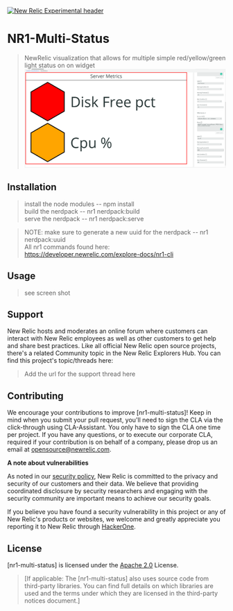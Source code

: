 [![New Relic Experimental header](https://github.com/newrelic/opensource-website/raw/master/src/images/categories/Experimental.png)](https://opensource.newrelic.com/oss-category/#new-relic-experimental)

# NR1-Multi-Status

>NewRelic visualization that allows for multiple simple red/yellow/green light status on on widget
![example basic](https://github.com/newrelic-experimental/nr1-multi-status/blob/main/screenshots/example1.PNG)
## Installation
> install the node modules  --  npm install <br />
  build the nerdpack   --  nr1 nerdpack:build <br />
  serve the nerdpack   --  nr1 nerdpack:serve <br />


> NOTE:  make sure to generate a new uuid for the nerdpack  --  nr1 nerdpack:uuid <br />
> All nr1 commands found here: https://developer.newrelic.com/explore-docs/nr1-cli 
## Usage

> see screen shot

## Support

New Relic hosts and moderates an online forum where customers can interact with New Relic employees as well as other customers to get help and share best practices. Like all official New Relic open source projects, there's a related Community topic in the New Relic Explorers Hub. You can find this project's topic/threads here:

>Add the url for the support thread here

## Contributing
We encourage your contributions to improve [nr1-multi-status]! Keep in mind when you submit your pull request, you'll need to sign the CLA via the click-through using CLA-Assistant. You only have to sign the CLA one time per project.
If you have any questions, or to execute our corporate CLA, required if your contribution is on behalf of a company,  please drop us an email at opensource@newrelic.com.

**A note about vulnerabilities**

As noted in our [security policy](../../security/policy), New Relic is committed to the privacy and security of our customers and their data. We believe that providing coordinated disclosure by security researchers and engaging with the security community are important means to achieve our security goals.

If you believe you have found a security vulnerability in this project or any of New Relic's products or websites, we welcome and greatly appreciate you reporting it to New Relic through [HackerOne](https://hackerone.com/newrelic).

## License
[nr1-multi-status] is licensed under the [Apache 2.0](http://apache.org/licenses/LICENSE-2.0.txt) License.
>[If applicable: The [nr1-multi-status] also uses source code from third-party libraries. You can find full details on which libraries are used and the terms under which they are licensed in the third-party notices document.]
